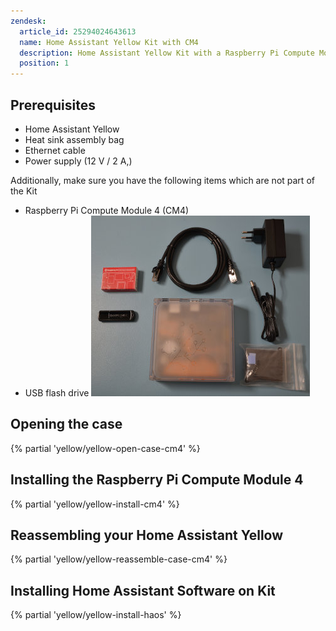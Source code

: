 ```yaml
---
zendesk:
  article_id: 25294024643613
  name: Home Assistant Yellow Kit with CM4
  description: Home Assistant Yellow Kit with a Raspberry Pi Compute Module 4 and a regular power supply (No PoE).
  position: 1
---
```


## Prerequisites

- Home Assistant Yellow
- Heat sink assembly bag
- Ethernet cable
- Power supply (12 V / 2 A,)

Additionally, make sure you have the following items which are not part of the Kit

- Raspberry Pi Compute Module 4 (CM4)
- USB flash drive
  ![Image showing the Home Assistant Yellow with a Raspberry Pi Compute Module 4, Heat sink assembly bag, Ethernet cable, power supply, and a USB flash drive](/static/img/yellow/kit-std.jpeg)

## Opening the case

{% partial 'yellow/yellow-open-case-cm4' %}

## Installing the Raspberry Pi Compute Module 4

{% partial 'yellow/yellow-install-cm4' %}

## Reassembling your Home Assistant Yellow

{% partial 'yellow/yellow-reassemble-case-cm4' %}

## Installing Home Assistant Software on Kit

{% partial 'yellow/yellow-install-haos' %}
